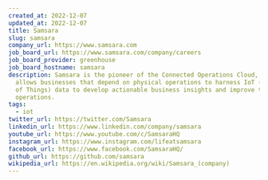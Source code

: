 ```yaml
---
created_at: 2022-12-07
updated_at: 2022-12-07
title: Samsara
slug: samsara
company_url: https://www.samsara.com
job_board_url: https://www.samsara.com/company/careers
job_board_provider: greenhouse
job_board_hostname: samsara
description: Samsara is the pioneer of the Connected Operations Cloud, which
  allows businesses that depend on physical operations to harness IoT (Internet
  of Things) data to develop actionable business insights and improve their
  operations.
tags:
  - iot
twitter_url: https://twitter.com/Samsara
linkedin_url: https://www.linkedin.com/company/samsara
youtube_url: https://www.youtube.com/c/SamsaraHQ
instagram_url: https://www.instagram.com/lifeatsamsara
facebook_url: https://www.facebook.com/SamsaraHQ/
github_url: https://github.com/samsara
wikipedia_url: https://en.wikipedia.org/wiki/Samsara_(company)
---
```

